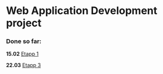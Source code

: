 # Web Application Development project  
  
### Done so far:  
  
**15.02** [Etapp 1](https://github.com/MadisD/SFE/wiki/Etapp-1) 
  
**22.03** [Etapp 3](https://github.com/MadisD/SFE/wiki/Etapp-3)  